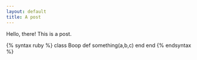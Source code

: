 ```yaml
---
layout: default
title: A post
---
```

Hello, there! This is a post.

{% syntax ruby %}
class Boop
  def something(a,b,c)
  end
end
{% endsyntax %}
